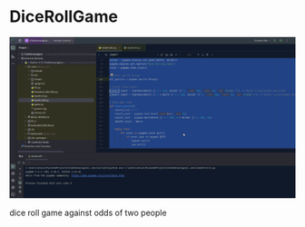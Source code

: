 # DiceRollGame

![me](https://raw.githubusercontent.com/Amran-progression/DiceRollGame/main/GIF%20Recording%202024-01-29%20at%208.11.27%20AM.gif)

dice roll game against odds of two people
